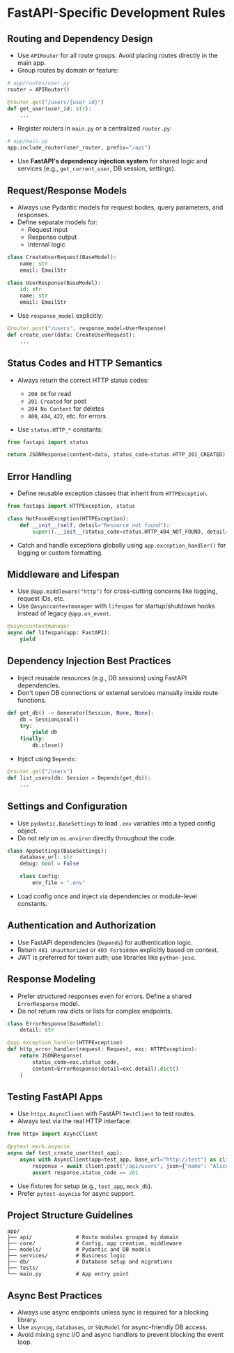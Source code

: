 # FastAPI-Specific Development Rules

## Routing and Dependency Design

- Use `APIRouter` for all route groups. Avoid placing routes directly in the main app.
- Group routes by domain or feature:

```python
# app/routes/user.py
router = APIRouter()

@router.get("/users/{user_id}")
def get_user(user_id: str):
    ...
```

- Register routers in `main.py` or a centralized `router.py`:

```python
# app/main.py
app.include_router(user_router, prefix="/api")
```

- Use **FastAPI's dependency injection system** for shared logic and services (e.g., `get_current_user`, DB session, settings).

## Request/Response Models

- Always use Pydantic models for request bodies, query parameters, and responses.
- Define separate models for:
  - Request input
  - Response output
  - Internal logic

```python
class CreateUserRequest(BaseModel):
    name: str
    email: EmailStr

class UserResponse(BaseModel):
    id: str
    name: str
    email: EmailStr
```

- Use `response_model` explicitly:

```python
@router.post("/users", response_model=UserResponse)
def create_user(data: CreateUserRequest):
    ...
```

## Status Codes and HTTP Semantics

- Always return the correct HTTP status codes:
  - `200 OK` for read
  - `201 Created` for post
  - `204 No Content` for deletes
  - `400`, `404`, `422`, etc. for errors

- Use `status.HTTP_*` constants:

```python
from fastapi import status

return JSONResponse(content=data, status_code=status.HTTP_201_CREATED)
```

## Error Handling

- Define reusable exception classes that inherit from `HTTPException`.

```python
from fastapi import HTTPException, status

class NotFoundException(HTTPException):
    def __init__(self, detail="Resource not found"):
        super().__init__(status_code=status.HTTP_404_NOT_FOUND, detail=detail)
```

- Catch and handle exceptions globally using `app.exception_handler()` for logging or custom formatting.

## Middleware and Lifespan

- Use `@app.middleware("http")` for cross-cutting concerns like logging, request IDs, etc.
- Use `@asynccontextmanager` with `lifespan` for startup/shutdown hooks instead of legacy `@app.on_event`.

```python
@asynccontextmanager
async def lifespan(app: FastAPI):
    yield
```

## Dependency Injection Best Practices

- Inject reusable resources (e.g., DB sessions) using FastAPI dependencies.
- Don't open DB connections or external services manually inside route functions.

```python
def get_db() -> Generator[Session, None, None]:
    db = SessionLocal()
    try:
        yield db
    finally:
        db.close()
```

- Inject using `Depends`:

```python
@router.get("/users")
def list_users(db: Session = Depends(get_db)):
    ...
```

## Settings and Configuration

- Use `pydantic.BaseSettings` to load `.env` variables into a typed config object.
- Do not rely on `os.environ` directly throughout the code.

```python
class AppSettings(BaseSettings):
    database_url: str
    debug: bool = False

    class Config:
        env_file = ".env"
```

- Load config once and inject via dependencies or module-level constants.

## Authentication and Authorization

- Use FastAPI dependencies (`Depends`) for authentication logic.
- Return `401 Unauthorized` or `403 Forbidden` explicitly based on context.
- JWT is preferred for token auth; use libraries like `python-jose`.

## Response Modeling

- Prefer structured responses even for errors. Define a shared `ErrorResponse` model.
- Do not return raw dicts or lists for complex endpoints.

```python
class ErrorResponse(BaseModel):
    detail: str

@app.exception_handler(HTTPException)
def http_error_handler(request: Request, exc: HTTPException):
    return JSONResponse(
        status_code=exc.status_code,
        content=ErrorResponse(detail=exc.detail).dict()
    )
```

## Testing FastAPI Apps

- Use `httpx.AsyncClient` with FastAPI `TestClient` to test routes.
- Always test via the real HTTP interface:

```python
from httpx import AsyncClient

@pytest.mark.asyncio
async def test_create_user(test_app):
    async with AsyncClient(app=test_app, base_url="http://test") as client:
        response = await client.post("/api/users", json={"name": "Alice", "email": "alice@example.com"})
        assert response.status_code == 201
```

- Use fixtures for setup (e.g., `test_app`, `mock_db`).
- Prefer `pytest-asyncio` for async support.

## Project Structure Guidelines

```
app/
├── api/              # Route modules grouped by domain
├── core/             # Config, app creation, middleware
├── models/           # Pydantic and DB models
├── services/         # Business logic
├── db/               # Database setup and migrations
├── tests/
└── main.py           # App entry point
```

## Async Best Practices

- Always use async endpoints unless sync is required for a blocking library.
- Use `asyncpg`, `databases`, or `SQLModel` for async-friendly DB access.
- Avoid mixing sync I/O and async handlers to prevent blocking the event loop.
